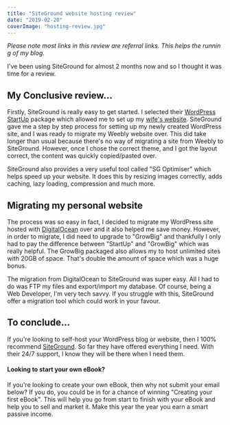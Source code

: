 ```yaml
---
title: "SiteGround website hosting review"
date: "2019-02-20"
coverImage: "hosting-review.jpg"
---
```


_Please note most links in this review are referral links. This helps the running of my blog._

I've been using SiteGround for almost 2 months now and so I thought it was time for a review.

## My Conclusive review...

Firstly, SiteGround is really easy to get started. I selected their [WordPress StartUp](https://www.siteground.com/go/michaelbrookswp) package which allowed me to set up my [wife's website](https://brookspetsitters.com). SiteGround gave me a step by step process for setting up my newly created WordPress site, and I was ready to migrate my Weebly website over. This did take longer than usual because there's no way of migrating a site from Weebly to SiteGround. However, once I chose the correct theme, and I got the layout correct, the content was quickly copied/pasted over.

SiteGround also provides a very useful tool called "SG Optimiser" which helps speed up your website. It does this by resizing images correctly, adds caching, lazy loading, compression and much more.

## Migrating my personal website

The process was so easy in fact, I decided to migrate my WordPress site hosted with [DigitalOcean](https://m.do.co/c/d5aca73b366f) over and it also helped me save money. However, in order to migrate, I did need to upgrade to "GrowBig" and thankfully I only had to pay the difference between "StartUp" and "GrowBig" which was really helpful. The GrowBig packaged also allows my to host unlimited sites with 20GB of space. That's double the amount of space which was a huge bonus.

The migration from DigitalOcean to SiteGround was super easy. All I had to do was FTP my files and export/import my database. Of course, being a Web Developer, I'm very tech savvy. If you struggle with this, SiteGround offer a migration tool which could work in your favour.

## To conclude...

If you're looking to self-host your WordPress blog or website, then I 100% recommend [SiteGround](https://www.siteground.com/go/michaelbrookswp). So far they have offered everything I need. With their 24/7 support, I know they will be there when I need them.

#### Looking to start your own eBook?

If you're looking to create your own eBook, then why not submit your email below? If you do, you could be in for a chance of winning "Creating your first eBook". This will help you go from start to finish with your eBook and help you to sell and market it. Make this year the year you earn a smart passive income.
